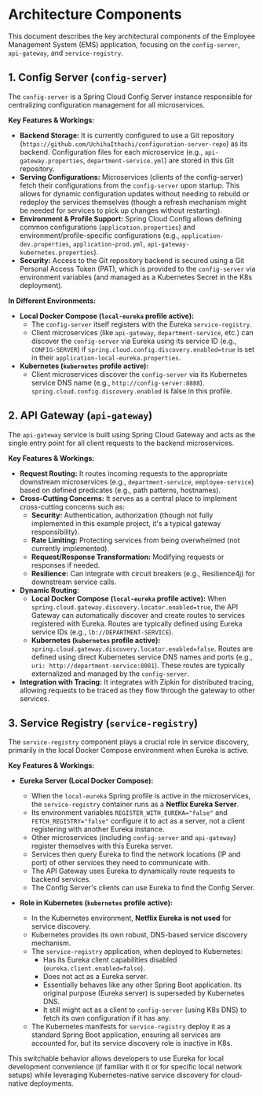 # Architecture Components

This document describes the key architectural components of the Employee Management System (EMS) application, focusing on the `config-server`, `api-gateway`, and `service-registry`.

## 1. Config Server (`config-server`)

The `config-server` is a Spring Cloud Config Server instance responsible for centralizing configuration management for all microservices.

**Key Features & Workings:**

*   **Backend Storage:** It is currently configured to use a Git repository (`https://github.com/UchihaIthachi/configuration-server-repo`) as its backend. Configuration files for each microservice (e.g., `api-gateway.properties`, `department-service.yml`) are stored in this Git repository.
*   **Serving Configurations:** Microservices (clients of the config-server) fetch their configurations from the `config-server` upon startup. This allows for dynamic configuration updates without needing to rebuild or redeploy the services themselves (though a refresh mechanism might be needed for services to pick up changes without restarting).
*   **Environment & Profile Support:** Spring Cloud Config allows defining common configurations (`application.properties`) and environment/profile-specific configurations (e.g., `application-dev.properties`, `application-prod.yml`, `api-gateway-kubernetes.properties`).
*   **Security:** Access to the Git repository backend is secured using a Git Personal Access Token (PAT), which is provided to the `config-server` via environment variables (and managed as a Kubernetes Secret in the K8s deployment).

**In Different Environments:**

*   **Local Docker Compose (`local-eureka` profile active):**
    *   The `config-server` itself registers with the Eureka `service-registry`.
    *   Client microservices (like `api-gateway`, `department-service`, etc.) can discover the `config-server` via Eureka using its service ID (e.g., `CONFIG-SERVER`) if `spring.cloud.config.discovery.enabled=true` is set in their `application-local-eureka.properties`.
*   **Kubernetes (`kubernetes` profile active):**
    *   Client microservices discover the `config-server` via its Kubernetes service DNS name (e.g., `http://config-server:8888`). `spring.cloud.config.discovery.enabled` is false in this profile.

## 2. API Gateway (`api-gateway`)

The `api-gateway` service is built using Spring Cloud Gateway and acts as the single entry point for all client requests to the backend microservices.

**Key Features & Workings:**

*   **Request Routing:** It routes incoming requests to the appropriate downstream microservices (e.g., `department-service`, `employee-service`) based on defined predicates (e.g., path patterns, hostnames).
*   **Cross-Cutting Concerns:** It serves as a central place to implement cross-cutting concerns such as:
    *   **Security:** Authentication, authorization (though not fully implemented in this example project, it's a typical gateway responsibility).
    *   **Rate Limiting:** Protecting services from being overwhelmed (not currently implemented).
    *   **Request/Response Transformation:** Modifying requests or responses if needed.
    *   **Resilience:** Can integrate with circuit breakers (e.g., Resilience4j) for downstream service calls.
*   **Dynamic Routing:**
    *   **Local Docker Compose (`local-eureka` profile active):** When `spring.cloud.gateway.discovery.locator.enabled=true`, the API Gateway can automatically discover and create routes to services registered with Eureka. Routes are typically defined using Eureka service IDs (e.g., `lb://DEPARTMENT-SERVICE`).
    *   **Kubernetes (`kubernetes` profile active):** `spring.cloud.gateway.discovery.locator.enabled=false`. Routes are defined using direct Kubernetes service DNS names and ports (e.g., `uri: http://department-service:8081`). These routes are typically externalized and managed by the `config-server`.
*   **Integration with Tracing:** It integrates with Zipkin for distributed tracing, allowing requests to be traced as they flow through the gateway to other services.

## 3. Service Registry (`service-registry`)

The `service-registry` component plays a crucial role in service discovery, primarily in the local Docker Compose environment when Eureka is active.

**Key Features & Workings:**

*   **Eureka Server (Local Docker Compose):**
    *   When the `local-eureka` Spring profile is active in the microservices, the `service-registry` container runs as a **Netflix Eureka Server**.
    *   Its environment variables `REGISTER_WITH_EUREKA="false"` and `FETCH_REGISTRY="false"` configure it to act as a server, not a client registering with another Eureka instance.
    *   Other microservices (including `config-server` and `api-gateway`) register themselves with this Eureka server.
    *   Services then query Eureka to find the network locations (IP and port) of other services they need to communicate with.
    *   The API Gateway uses Eureka to dynamically route requests to backend services.
    *   The Config Server's clients can use Eureka to find the Config Server.

*   **Role in Kubernetes (`kubernetes` profile active):**
    *   In the Kubernetes environment, **Netflix Eureka is not used** for service discovery.
    *   Kubernetes provides its own robust, DNS-based service discovery mechanism.
    *   The `service-registry` application, when deployed to Kubernetes:
        *   Has its Eureka client capabilities disabled (`eureka.client.enabled=false`).
        *   Does not act as a Eureka server.
        *   Essentially behaves like any other Spring Boot application. Its original purpose (Eureka server) is superseded by Kubernetes DNS.
        *   It still might act as a client to `config-server` (using K8s DNS) to fetch its own configuration if it has any.
    *   The Kubernetes manifests for `service-registry` deploy it as a standard Spring Boot application, ensuring all services are accounted for, but its service discovery role is inactive in K8s.

This switchable behavior allows developers to use Eureka for local development convenience (if familiar with it or for specific local network setups) while leveraging Kubernetes-native service discovery for cloud-native deployments.
```
